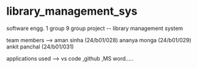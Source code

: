 # library_management_sys

software engg. 1
group 9 
group project -- library management system

team members --> aman sinha (24/b01/028)
                 ananya monga (24/b01/029)
                 ankit panchal (24/b01/031)

applications used  --> vs code ,github ,MS word.....

